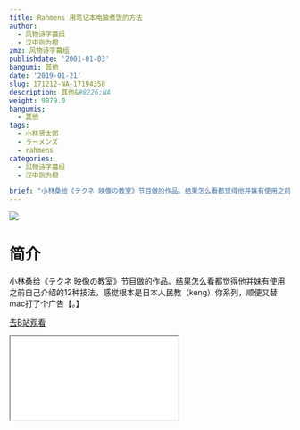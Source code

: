 ```yaml
---
title: Rahmens 用笔记本电脑煮饭的方法
author:
  - 风物诗字幕组
  - 汉中则为橙
zmz: 风物诗字幕组
publishdate: '2001-01-03'
bangumi: 其他
date: '2019-01-21'
slug: 171212-NA-17194358
description: 其他&#8226;NA
weight: 9879.0
bangumis:
  - 其他
tags:
  - 小林贤太郎
  - ラーメンズ
  - rahmens
categories:
  - 风物诗字幕组
  - 汉中则为橙

brief: "小林桑给《テクネ 映像の教室》节目做的作品。结果怎么看都觉得他并妹有使用之前自己介绍的12种技法。感觉根本是日本人民教（keng）你系列，顺便又替mac打了个广告【。】"
---
```

![](https://i.imgur.com/0EoC7Mj.jpg)
# 简介  
小林桑给《テクネ 映像の教室》节目做的作品。结果怎么看都觉得他并妹有使用之前自己介绍的12种技法。感觉根本是日本人民教（keng）你系列，顺便又替mac打了个广告【。】  

[去B站观看](https://www.bilibili.com/video/av17194358/)
<div class ="resp-container"><iframe class="testiframe" src="//player.bilibili.com/player.html?aid=17194358"", scrolling="no", allowfullscreen="true" > </iframe></div> 

